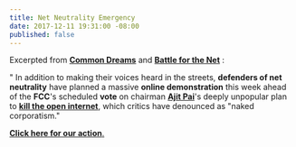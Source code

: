 ```yaml
---
title: Net Neutrality Emergency
date: 2017-12-11 19:31:00 -08:00
published: false
---
```


Excerpted from [**Common Dreams**](https://www.commondreams.org/?utm_term=Common%20Dreams&utm_campaign=News%20%2526%20Views%20%7C%20Massive%20%27Break%20the%20Internet%27%20Revolt%20This%20Week%20to%20%27Save%20Net%20Neutrality%27%20&utm_content=email&utm_source=Act-On+Software&utm_medium=email&cm_mmc=Act-On%20Software-_-email-_-News%20%2526%20Views%20%7C%20Massive%20%27Break%20the%20Internet%27%20Revolt%20This%20Week%20to%20%27Save%20Net%20Neutrality%27%20-_-Common%20Dreams) and [**Battle for the Net**](https://www.battleforthenet.com/)  :

"  In addition to making their voices heard in the streets, **defenders of net neutrality** have planned a massive **online demonstration** this week ahead of the **FCC**'s scheduled **vote** on chairman [**Ajit Pai**](https://www.fcc.gov/about/leadership/ajit-pai)'s deeply unpopular plan to **[kill the open internet](https://www.pbs.org/newshour/show/fcc-chair-ajit-pai-explains-wants-scrap-net-neutrality)**, which critics have denounced as "naked corporatism."

[**Click here for our action**.](https://www.battleforthenet.com/july12/)

